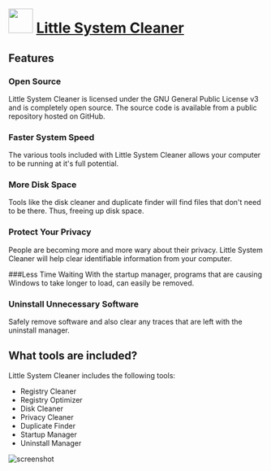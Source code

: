 ﻿# <img src="https://cdn.jsdelivr.net/gh/chtof/chocolatey-packages/manual/little-system-cleaner/little-system-cleaner.png" width="48" height="48"/> [Little System Cleaner](https://chocolatey.org/packages/little-system-cleaner)

## Features
### Open Source
Little System Cleaner is licensed under the GNU General Public License v3 and is completely open source. The source code is available from a public repository hosted on GitHub.

### Faster System Speed
The various tools included with Little System Cleaner allows your computer to be running at it's full potential.

### More Disk Space
Tools like the disk cleaner and duplicate finder will find files that don't need to be there. Thus, freeing up disk space.

### Protect Your Privacy
People are becoming more and more wary about their privacy. Little System Cleaner will help clear identifiable information from your computer.

###Less Time Waiting
With the startup manager, programs that are causing Windows to take longer to load, can easily be removed.

### Uninstall Unnecessary Software
Safely remove software and also clear any traces that are left with the uninstall manager.

## What tools are included?
Little System Cleaner includes the following tools:

- Registry Cleaner
- Registry Optimizer
- Disk Cleaner
- Privacy Cleaner
- Duplicate Finder
- Startup Manager
- Uninstall Manager

![screenshot](https://cdn.jsdelivr.net/gh/chtof/chocolatey-packages/manual/little-system-cleaner/screenshot.png)